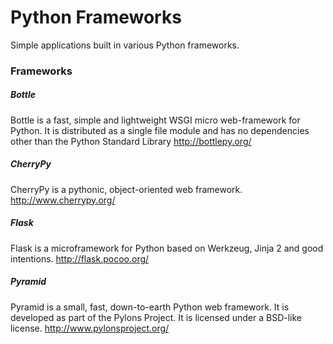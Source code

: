 # Python Frameworks
Simple applications built in various Python frameworks.


### Frameworks

##### Bottle
Bottle is a fast, simple and lightweight WSGI micro web-framework for Python. It is distributed as a single file module and has no dependencies other than the Python Standard Library
http://bottlepy.org/

##### CherryPy
CherryPy is a pythonic, object-oriented web framework. http://www.cherrypy.org/

##### Flask
Flask is a microframework for Python based on Werkzeug, Jinja 2 and good intentions.
http://flask.pocoo.org/

##### Pyramid
Pyramid is a small, fast, down-to-earth Python web framework. It is developed as part of the Pylons Project. It is licensed under a BSD-like license. http://www.pylonsproject.org/
